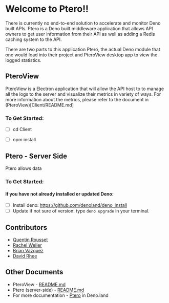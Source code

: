 # Welcome to Ptero!!
There is currently no end-to-end solution to accelerate and monitor Deno built APIs. Ptero is a Deno built middleware application that allows API owners to get user information from their API as well as adding a Redis caching system to the API. 

There are two parts to this application Ptero, the actual Deno module that one would load into their project and PteroView desktop app to view the logged statistics.

## PteroView
PteroView is a Electron application that will allow the API host to to manage all the logs to the server and visualize their metrics in variety of ways. For more information about the metrics, please refer to the document in (PteroView)[Client/README.md]

### To Get Started: 
- [ ] cd Client
- [ ] npm install


## Ptero - Server Side
Ptero allows data 

### To Get Started:
#### If you have not already installed or updated Deno:
- [ ] Install deno: https://github.com/denoland/deno_install
- [ ] Update if not sure of version: type <code>deno upgrade</code> in your terminal.

## Contributors
- [Quentin Rousset](https://github.com/qrousset/)
- [Rachel Weller](https://github.com/wellerr3/)
- [Brian Vazquez](https://github.com/brianvazquez9)
- [David Rhee](https://github.com/rheed14)

## Other Documents
- PteroView - [README.md](Client/README.md)
- Ptero (server-side) - [README.md](Ptero/README.md)
- For more documentation - [Ptero](https://deno.land/x/ptero) in Deno.land
